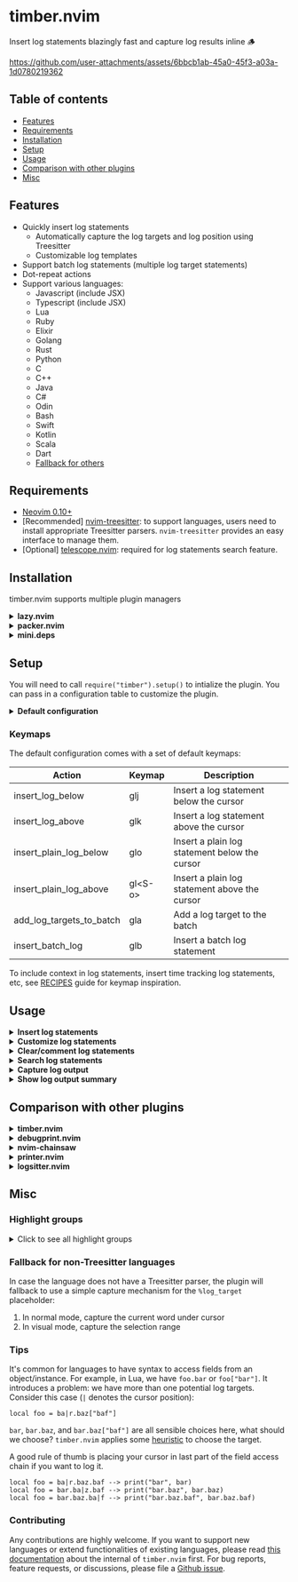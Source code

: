 # timber.nvim

Insert log statements blazingly fast and capture log results inline 🪵

https://github.com/user-attachments/assets/6bbcb1ab-45a0-45f3-a03a-1d0780219362

## Table of contents

- [Features](#features)
- [Requirements](#requirements)
- [Installation](#installation)
- [Setup](#setup)
- [Usage](#usage)
- [Comparison with other plugins](#comparison-with-other-plugins)
- [Misc](#misc)

## Features

- Quickly insert log statements
  - Automatically capture the log targets and log position using Treesitter
  - Customizable log templates
- Support batch log statements (multiple log target statements)
- Dot-repeat actions
- Support various languages:
  - Javascript (include JSX)
  - Typescript (include JSX)
  - Lua
  - Ruby
  - Elixir
  - Golang
  - Rust
  - Python
  - C
  - C++
  - Java
  - C#
  - Odin
  - Bash
  - Swift
  - Kotlin
  - Scala
  - Dart
  - [Fallback for others](#fallback-for-non-treesitter-languages)

## Requirements

- [Neovim 0.10+](https://github.com/neovim/neovim/releases)
- [Recommended] [nvim-treesitter](https://github.com/nvim-treesitter/nvim-treesitter): to support languages, users need to install appropriate Treesitter parsers. `nvim-treesitter` provides an easy interface to manage them.
- [Optional] [telescope.nvim](https://github.com/nvim-telescope/telescope.nvim): required for log statements search feature.

## Installation

timber.nvim supports multiple plugin managers

<details>
<summary><strong>lazy.nvim</strong></summary>

```lua
{
    "Goose97/timber.nvim",
    version = "*", -- Use for stability; omit to use `main` branch for the latest features
    event = "VeryLazy",
    config = function()
        require("timber").setup({
            -- Configuration here, or leave empty to use defaults
        })
    end
}
```
</details>

<details>
<summary><strong>packer.nvim</strong></summary>

```lua
use({
    "Goose97/timber.nvim",
    tag = "*", -- Use for stability; omit to use `main` branch for the latest features
    config = function()
        require("timber").setup({
            -- Configuration here, or leave empty to use defaults
        })
    end
})
```
</details>

<details>
<summary><strong>mini.deps</strong></summary>

```lua
local MiniDeps = require("mini.deps");

MiniDeps.add({
    source = "Goose97/timber.nvim",
})

require("timber").setup({
    -- Configuration here, or leave empty to use defaults
})
```
</details>

## Setup

You will need to call `require("timber").setup()` to intialize the plugin. You can pass in a configuration table to customize the plugin.

<details>
<summary><strong>Default configuration</strong></summary>

```lua
{
    log_templates = {
        default = {
            -- Templates with auto_import: when inserting a log statement, the import line is inserted automatically
            -- Applies to batch log statements as well
            -- javascript = {
            --   [[logger.info('hello world')]],
            --   auto_import = [[const logger = require('pino')()]]
            -- }
            javascript = [[console.log("%log_target", %log_target)]],
            typescript = [[console.log("%log_target", %log_target)]],
            astro = [[console.log("%log_target", %log_target)]],
            vue = [[console.log("%log_target", %log_target)]],
            jsx = [[console.log("%log_target", %log_target)]],
            tsx = [[console.log("%log_target", %log_target)]],
            lua = [[print("%log_target", %log_target)]],
            luau = [[print("%log_target", %log_target)]],
            ruby = [[puts("%log_target #{%log_target}")]],
            elixir = [[IO.inspect(%log_target, label: "%log_target")]],
            go = [[log.Printf("%log_target: %v\n", %log_target)]],
            rust = [[println!("%log_target: {:#?}", %log_target);]],
            python = [[print(f"{%log_target=}")]],
            c = [[printf("%log_target: %s\n", %log_target);]],
            cpp = [[std::cout << "%log_target: " << %log_target << std::endl;]],
            java = [[System.out.println("%log_target: " + %log_target);]],
            c_sharp = [[Console.WriteLine($"%log_target: {%log_target}");]],
            odin = [[fmt.printfln("%log_target: %v", %log_target)]],
            swift = [[print("%log_target:", %log_target)]],
            kotlin = [[println("%log_target: ${%log_target}")]],
            scala = [[println(s"%log_target: ${%log_target}")]],
            dart = [[print("%log_target: ${%log_target}");]],
        },
        plain = {
            javascript = [[console.log("%insert_cursor")]],
            typescript = [[console.log("%insert_cursor")]],
            astro = [[console.log("%insert_cursor")]],
            vue = [[console.log("%insert_cursor")]],
            jsx = [[console.log("%insert_cursor")]],
            tsx = [[console.log("%insert_cursor")]],
            lua = [[print("%insert_cursor")]],
            luau = [[print("%insert_cursor")]],
            ruby = [[puts("%insert_cursor")]],
            elixir = [[IO.puts(%insert_cursor)]],
            go = [[log.Printf("%insert_cursor")]],
            rust = [[println!("%insert_cursor");]],
            python = [[print(f"%insert_cursor")]],
            c = [[printf("%insert_cursor \n");]],
            cpp = [[std::cout << "%insert_cursor" << std::endl;]],
            java = [[System.out.println("%insert_cursor");]],
            c_sharp = [[Console.WriteLine("%insert_cursor");]],
            odin = [[fmt.println("%insert_cursor")]],
            swift = [[print("%insert_cursor")]],
            kotlin = [[println("%insert_cursor")]],
            scala = [[println("%insert_cursor")]],
            dart = [[print("%insert_cursor");]],
        },
    },
    batch_log_templates = {
        default = {
            javascript = [[console.log({ %repeat<"%log_target": %log_target><, > })]],
            typescript = [[console.log({ %repeat<"%log_target": %log_target><, > })]],
            astro = [[console.log({ %repeat<"%log_target": %log_target><, > })]],
            vue = [[console.log({ %repeat<"%log_target": %log_target><, > })]],
            jsx = [[console.log({ %repeat<"%log_target": %log_target><, > })]],
            tsx = [[console.log({ %repeat<"%log_target": %log_target><, > })]],
            lua = [[print(string.format("%repeat<%log_target=%s><, >", %repeat<%log_target><, >))]],
            luau = [[print(`%repeat<%log_target={%log_target}><, >`)]],
            ruby = [[puts("%repeat<%log_target: #{%log_target}><, >")]],
            elixir = [[IO.inspect({ %repeat<%log_target><, > })]],
            go = [[log.Printf("%repeat<%log_target: %v><, >\n", %repeat<%log_target><, >)]],
            rust = [[println!("%repeat<%log_target: {:#?}><, >", %repeat<%log_target><, >);]],
            python = [[print(f"%repeat<{%log_target=}><, >")]],
            c = [[printf("%repeat<%log_target: %s><, >\n", %repeat<%log_target><, >);]],
            cpp = [[std::cout %repeat<<< "%log_target: " << %log_target>< << "\n  " > << std::endl;]],
            java = [[System.out.printf("%repeat<%log_target=%s><, >%n", %repeat<%log_target><, >);]],
            c_sharp = [[Console.WriteLine($"%repeat<%log_target: {%log_target}><, >");]],
            odin = [[fmt.printfln("%repeat<%log_target: %v><, >", %repeat<%log_target><, >)]],
            swift = [[print("%repeat<%log_target: %log_target><, >")]],
            kotlin = [[println("%repeat<%log_target=${%log_target}><, >")]],
            scala = [[println(s"%repeat<%log_target=${%log_target}><, >")]],
            dart = [[print(s"%repeat<%log_target=${%log_target}><, >");]],
        },
    },
    template_placeholders = {
        filename = function()
          return vim.fn.expand("%:t")
        end,
        -- Custom placeholder. For example, this can be used in log templates as %truncated_line
        -- truncated_line = function(ctx)
        --   local line = ctx.log_target:start()
        --   return nvim_buf_get_lines(0, line - 1, line, false)[1]:sub(1, 16)
        -- end,
    },
    -- The string to search for when deleting or commenting log statements
    -- Can be used in log templates as %log_marker placeholder
    log_marker = "🪵",
    -- Controls the flash highlight
    highlight = {
        -- After a log statement is inserted
        on_insert = true,
        -- After a log target is added to a batch
        on_add_to_batch = true,
        -- After a log entry is shown/jumped to in the summary panel
        on_summary_show_entry = true,
        -- The duration of the flash highlight
        duration = 500,
    },
    keymaps = {
        -- Set to false to disable the default keymap for specific actions
        -- insert_log_below = false,
        insert_log_below = "glj",
        insert_log_above = "glk",
        insert_plain_log_below = "glo",
        insert_plain_log_above = "gl<S-o>",
        insert_batch_log = "glb",
        add_log_targets_to_batch = "gla",
        insert_log_below_operator = "g<S-l>j",
        insert_log_above_operator = "g<S-l>k",
        insert_batch_log_operator = "g<S-l>b",
        add_log_targets_to_batch_operator = "g<S-l>a",
    },
    -- Set to false to disable all default keymaps
    default_keymaps_enabled = true,
    log_watcher = {
        enabled = false,
        sources = {},
        -- The length of the preview snippet display as extmarks
        preview_snippet_length = 32,
    },
    log_summary = {
        -- Keymaps for the summary window
        keymaps = {
            -- Set to false to disable the default keymap for specific actions
            -- show_entry = false,
            show_entry = "<CR>",
            jump_to_entry = "o",
            next_entry = "]]",
            prev_entry = "[[",
            close = "q",
        },
        -- Set to false to disable all default keymaps in the summary window
        default_keymaps_enabled = true,
        -- Customize the summary window
        win = {
            -- Control the width of the summary window
            -- They can be a single integer (number of columns)
            -- or a float from 0 to 1 (percentage of the current window width e.g. 0.4 for 40%)
            -- or an array of mixed types
            -- width = {60, 0.4} means "the lesser of 60 columns and 40% of the current window width"
            width = { 60, 0.4 },
            -- Determines where the summary window will be opened: left, right
            position = "left",
            -- Customize the window options
            opts = {},
        },
    },
}
```

</details>

### Keymaps

The default configuration comes with a set of default keymaps:

| Action | Keymap | Description |
| -      | -      | -           |
| insert_log_below | glj | Insert a log statement below the cursor |
| insert_log_above | glk | Insert a log statement above the cursor |
| insert_plain_log_below | glo | Insert a plain log statement below the cursor |
| insert_plain_log_above | gl\<S-o\> | Insert a plain log statement above the cursor |
| add_log_targets_to_batch | gla | Add a log target to the batch |
| insert_batch_log | glb | Insert a batch log statement |

To include context in log statements, insert time tracking log statements, etc, see [RECIPES](https://github.com/Goose97/timber.nvim/blob/main/doc/RECIPES.md#advanced-logging-use-cases) guide for keymap inspiration.

## Usage

<details>
<summary><strong>Insert log statements</strong></summary>

There are two kinds of log statements:

1. Single log statements: log statements that may or may not capture single log target
2. Batch log statements: log statements that capture multiple log targets

These examples use the default configuration. The `|` denotes the cursor position.

```help
    Old text                    Command         New text
    --------------------------------------------------------------------------------------------
    local str = "H|ello"        glj             local str = "Hello"
                                                print("str", str)
    --------------------------------------------------------------------------------------------
    foo(st|r)                   glk             print("str", str)
                                                foo(str)
    --------------------------------------------------------------------------------------------
    foo(st|r, num)              vi(glb          foo(str, num)
                                                print(string.format("str=%s, num=%s", str, num))
```

</details>

<details>
<summary><strong>Customize log statements</strong></summary>

The content of the log statement can be customized via templates. `timber.nvim` supports some special placeholders which will be replaced after inserting:

- `%log_target`: the log target text
- `%line_number`: the line number of the log target
- `%filename`: the name of the current file

```lua
local opts = {
    log_templates = {
        default = {
            lua = [[print("LOG %log_target ON LINE %filename:%line_number", %log_target)]],
        },
    },
}

require("timber").setup(opts)
```

Out of the box, `timber.nvim` provides [default templates](https://github.com/Goose97/timber.nvim/blob/main/lua/timber/config.lua) for all supported languages.

</details>

<details>
<summary><strong>Clear/comment log statements</strong></summary>

To use these features, you need to configure `log_marker`. The default is 🪵. This `log_marker` will be search/grep to find the log statement lines. Make sure to include it in your log templates. A convenient way to do it is using the `%log_marker` placeholder:

```lua

opts = {
    log_templates = {
        default = {
            lua = [[print("%log_marker " .. %log_target)]],
        },
    },
    log_marker = "🪵", -- Or any other string, e.g: MY_LOG
}
```

Clear all log statements in the current buffer:

```lua
require("timber.actions").clear_log_statements({ global = false })
```

or comment all log statements in the current buffers (call this again will uncomment them):

```lua
require("timber.actions").toggle_comment_log_statements({ global = false })
```

Use `global = true` to perform the action on all files. `timber.nvim` uses grep to find all log statements in your project. For this to work, you need to make sure your `grepprg` is suitable. The search comand will be invoked as: `<grepprg> <log_marker>`. These are some recommendations, ranking from most to least recommended:

```lua
vim.o.grepprg = "rg --vimgrep --no-heading --smart-case" -- Use ripgrep
vim.o.grepprg = "git grep --line-number --column" -- Use git
vim.o.grepprg = "grep --line-number --with-filename -R --exclude-dir=.git" -- Use grep
```

</details>

<details>
<summary><strong>Search log statements</strong></summary>

Similar to clear/comment log statements feature, you need to configure `log_marker`. `timber.nvim` uses `telescope.nvim` to search log statements:

```lua
require("timber.actions").search_log_statements()
```
</details>

<details>
<summary><strong>Capture log output</strong></summary>

`timber.nvim` can monitor multiple sources and capture the log output. For example, a common use case is to capture the log output from a test runner or from a log file.

Here's an example configuration:

```lua
require("timber").setup({
    log_templates = {
        default = {
            lua = [[print("%watcher_marker_start" .. %log_target .. "%watcher_marker_end")]],
        },
    },
    log_watcher = {
        enabled = true,
        -- A table of source id and source configuration
        sources = {
            log_file = {
                type = "filesystem",
                name = "Log file",
                path = "/tmp/debug.log",
            },
            neotest = {
                -- Test runner
                type = "neotest",
                name = "Neotest",
            },
        },
    }
})

-- Configure neotest consumer if source neotest is used
require("neotest").setup({
    consumers = {
        timber = require("timber.watcher.sources.neotest").consumer,
    },
})
```

The configuration does two things:

1. It adds the watcher marker placeholders to the log template. These markers help us extract the log results from the sources. For example, the log statement can print to stdout something like this: `🪵ZGH|Hello World|ZGH`. Notice the log content `Hello World` flanked by two markers.
2. It enables the log watcher and configures the log watcher to monitor two sources: a file and the [neotest](https://github.com/nvim-neotest/neotest) test run output.

After the log results are captured, a snippet of the log result will be displayed inline next to the log statement. You can also see the full log content inside a floating window using `require("timber.buffers").open_float()`

![image](https://github.com/user-attachments/assets/e2ea2765-f43d-4ca2-91b5-a02d07f9a4ce)

See how to setup syntax highlighting for the float buffer in [RECIPES](https://github.com/Goose97/timber.nvim/blob/main/doc/RECIPES.md#pretty-captured-log-buffer).

</details>

<details>
<summary><strong>Show log output summary</strong></summary>

You can view the captured log output in a split window:

```lua
require("timber.summary").open({ focus = true })
```

https://github.com/user-attachments/assets/469cd456-f4a3-4d20-833c-ea1be908776c

The summary window will show all captured log entries in chronological order. You can view or jump to the log statement line using `o` or `<CR>` with the default mappings.

The summary window has the following keymaps:

| Action | Keymap | Description |
| -      | -      | -           |
| show_entry | \<CR\> | Show the buffer contains the log entry |
| jump_to_entry | o | Same as show_entry, but also move cursor to the location |
| next_entry | ]] | Jump to next log entry in the summary window |
| prev_entry | [[ | Jump to prev log entry in the summary window |
| close | q | Close the summary window |
| show_help | ? | Show the keymaps for the summary window |

</details>

## Comparison with other plugins

<details>
<summary><strong>timber.nvim</strong></summary>

- Pros:
    - Capture log target using Treesitter. This makes inserting log statements more accurate.

    ```lua
    if (
        foo > bar and
        -- print("foo", foo) - ❌ Non-Treesitter plugin will insert here
        bar > baz
    ) then
        -- print("foo", foo) - ✅ timber.nvim will insert here
    end
    ```

    - Insert multiple log statements at once using visual mode
    - Capture multiple log targets in a single statement. This makes log output more readable and organized.
    - Can capture log output and display it inline or in a floating window

- Cons:
    - Treesitter requires hand-written queries for each languages. It does not support all languages out of the box.
    - Must install Treesitter parser for each language

</details>

<details>
<summary><strong>debugprint.nvim</strong></summary>

[Repo](https://github.com/andrewferrier/debugprint.nvim)

- More mature plugin: support more languages and has fallback heuristic for non-supported languages.
- Has more features: prompt users to choose expressions to print, print in insert mode
- Logging mechanism does not use Treesitter as much as timber.nvim

</details>

<details>
<summary><strong>nvim-chainsaw</strong></summary>

[Repo](https://github.com/chrisgrieser/nvim-chainsaw)

- Comes with many built-in commands: objectLog, typeLog, assertLog, etc
- Logging mechanism does not use Treesitter as much as timber.nvim

</details>

<details>
<summary><strong>printer.nvim</strong></summary>

[Repo](https://github.com/rareitems/printer.nvim)

- Support only `below` log position or put the log statement into yank register
- Does not use Treesitter to power log
</details>

<details>
<summary><strong>logsitter.nvim</strong></summary>

[Repo](https://github.com/gaelph/logsitter.nvim)

- Use Treesitter to power log
- Limited support for languages: only Javascript like, Golang, Lua, Python, Swift
- Log statements customization is limited: can only specify the log prefix and separator
</details>


## Misc

### Highlight groups

<details>
<summary>Click to see all highlight groups</summary>

<!-- hl_start -->

| Highlight Group | Default Group | Description |
| ----------------------------- | ----------------------- | ------------------------------ |
| **Timber.Insert** | _Search_ | Flash highlight when insert log statements |
| **Timber.AddToBatch** | _Search_ | Flash highlight when add log targets to batch |
| **Timber.LogStatement** | _none_ | Log statement line |
| **Timber.LogPlaceholderSnippet** | _DiagnosticVirtualTextInfo_ | Captured log output snippet |
| **Timber.LogPlaceholderTime** | _none_ | Captured log output time |
| **Timber.FloatingWindowEntrySeparator** | _FloatBorder_ | Horizontal separator between entries in the floating window |
| **Timber.SummaryEntryHeader** | _none_ | Entry header in the summary window |
| **Timber.SummaryEntryBodyHighlighted** | _PmenuSel_ | Highlighted entry body in the summary window |
| **Timber.SummaryJumpToLine** | _Search_ | Flash highlight when jump to line in the summary window |

<!-- hl_end -->

</details>

### Fallback for non-Treesitter languages

In case the language does not have a Treesitter parser, the plugin will fallback to use a simple capture mechanism for the `%log_target` placeholder:

1. In normal mode, capture the current word under cursor
2. In visual mode, capture the selection range

### Tips

It's common for languages to have syntax to access fields from an object/instance. For example, in Lua, we have `foo.bar`
or `foo["bar"]`. It introduces a problem: we have more than one potential log targets. Consider this case (`|` denotes
the cursor position):

  ```
  local foo = ba|r.baz["baf"]
  ```

`bar`, `bar.baz`, and `bar.baz["baf"]` are all sensible choices here, what should we choose? `timber.nvim` applies some
[heuristic](https://github.com/Goose97/timber.nvim/blob/main/doc/HOW-IT-WORKS.md#Heuristic) to choose the target.

A good rule of thumb is placing your cursor in last part of the field access chain if you want to log it.

```
local foo = ba|r.baz.baf --> print("bar", bar)
local foo = bar.ba|z.baf --> print("bar.baz", bar.baz)
local foo = bar.baz.ba|f --> print("bar.baz.baf", bar.baz.baf)
```

### Contributing

Any contributions are highly welcome. If you want to support new languages or extend functionalities of existing languages,
please read [this documentation](https://github.com/Goose97/timber.nvim/blob/main/doc/HOW-IT-WORKS.md) about the internal of
`timber.nvim` first. For bug reports, feature requests, or discussions, please file a [Github issue](https://github.com/Goose97/timber.nvim/issues).

